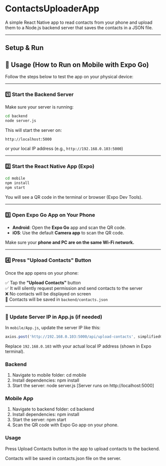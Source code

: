 # ContactsUploaderApp

A simple React Native app to read contacts from your phone and upload them to a Node.js backend server that saves the contacts in a JSON file.

---
## Setup & Run
## 📲 Usage (How to Run on Mobile with Expo Go)

Follow the steps below to test the app on your physical device:

---

### 1️⃣ Start the Backend Server

Make sure your server is running:

```bash
cd backend
node server.js
```

This will start the server on:
```
http://localhost:5000
```
or your local IP address (e.g., `http://192.168.0.103:5000`)

---

### 2️⃣ Start the React Native App (Expo)

```bash
cd mobile
npm install
npm start
```

You will see a QR code in the terminal or browser (Expo Dev Tools).

---

### 3️⃣ Open Expo Go App on Your Phone

- **Android**: Open the **Expo Go** app and scan the QR code.
- **iOS**: Use the default **Camera app** to scan the QR code.

Make sure your **phone and PC are on the same Wi-Fi network.**

---

### 4️⃣ Press "Upload Contacts" Button

Once the app opens on your phone:

✅ Tap the **"Upload Contacts"** button  
✅ It will silently request permission and send contacts to the server  
❌ No contacts will be displayed on screen  
📝 Contacts will be saved in `backend/contacts.json`

---

### 🔧 Update Server IP in App.js (if needed)

In `mobile/App.js`, update the server IP like this:

```js
axios.post('http://192.168.0.103:5000/api/upload-contacts', simplifiedContacts);
```

Replace `192.168.0.103` with your actual local IP address (shown in Expo terminal).













































### Backend

1. Navigate to mobile folder:
   cd mobile
2. Install dependencies:
  npm install
3. Start the server:
  node server.js
[Server runs on http://localhost:5000]

### Mobile App

1. Navigate to backend folder:
   cd backend
2. Install dependencies:
  npm install
3. Start the server:
  npm start
4. Scan the QR code with Expo Go app on your phone.

### Usage
Press Upload Contacts button in the app to upload contacts to the backend.

Contacts will be saved in contacts.json file on the server.
